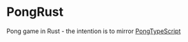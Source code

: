 # PongRust
Pong game in Rust - the intention is to mirror [PongTypeScript](https://github.com/bwallberg/PongTypeScript)

